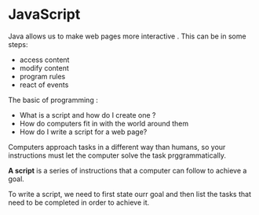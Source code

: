 # JavaScript
Java allows us to make web pages more interactive .
This can be in some steps:
* access content 
* modify content 
* program rules
* react of events

The basic of programming : 
* What is a script and how do I create one ?
* How do computers fit in with the world around them
* How do I write a script for a
web page?

Computers approach tasks in a different way than
humans, so your instructions must let the computer
solve the task prggrammatically.

**A script** is a series of instructions that a
computer can follow to achieve a goal. 

To write a script, we need to first
state ourr goal and then list the
tasks that need to be completed in
order to achieve it.

